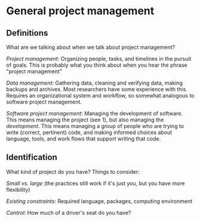 # General project management

## Definitions

What are we talking about when we talk about project management?

*Project management*: Organizing people, tasks, and timelines in the pursuit of goals. This is probably what you think about when you hear the phrase \"project management\"

*Data management*: Gathering data, cleaning and verifying data, making backups and archives. Most researchers have some experience with this. Requires an organizational system and workflow, so somewhat analogous to software project management.

*Software project management*: Managing the development of software. This means managing the project (see 1), but also managing the *development*. This means managing a group of people who are trying to write (correct, pertinent) code, and making informed choices about language, tools, and work flows that support writing that code.

## Identification

What kind of project do you have? Things to consider:

*Small vs. large* (the practices still work if it\'s just you, but you have more flexibility)

*Existing constraints*: Required language, packages, computing environment

*Control*: How much of a driver\'s seat do you have?
